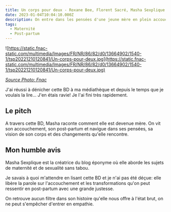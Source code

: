 ```yaml
---
title: Un corps pour deux - Roxane Bee, Florent Sacré, Masha Sexplique
date: 2023-01-04T10:04:10.000Z
description: On entre dans les pensées d'une jeune mère en plein accouchement. La suite pourrait vous surprendre !
tags:
  - Maternité
  - Post-partum
---
```



![https://static.fnac-static.com/multimedia/Images/FR/NR/86/82/d0/13664902/1540-1/tsp20221210120841/Un-corps-pour-deux.jpg](https://static.fnac-static.com/multimedia/Images/FR/NR/86/82/d0/13664902/1540-1/tsp20221210120841/Un-corps-pour-deux.jpg)

_[Source Photo: Fnac](https://livre.fnac.com/a16129941/Florent-Sacre-Un-corps-pour-deux)_

J'ai réussi à dénicher cette BD à ma médiathèque et depuis le temps que je voulais la lire... J'en étais ravie! Je l'ai fini très rapidement.

## Le pitch

A travers cette BD, Masha raconte comment elle est devenue mère. On vit son accouchement, son post-partum et navigue dans ses pensées, sa vision de son corps et des changements qu'elle rencontre.

## Mon humble avis

Masha Sexplique est la créatrice du blog éponyme où elle aborde les sujets de maternité et de sexualité sans tabou.

Je savais à quoi m'attendre en lisant cette BD et je n'ai pas été déçue: elle libère la parole sur l'accouchement et les transformations qu'on peut ressentir en post-partum avec une grande justesse.

On retrouve aucun filtre dans son histoire qu'elle nous offre à l'état brut, on ne peut s'empêcher d'entrer en empathie.
